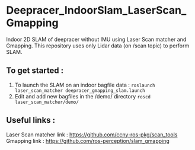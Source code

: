 # Deepracer_IndoorSlam_LaserScan_Gmapping
Indoor 2D SLAM of deepracer without IMU using Laser Scan matcher and Gmapping. This repository uses only Lidar data (on /scan topic) to perform SLAM.

## To get started : 
1. To launch the SLAM on an indoor bagfile data : ```roslaunch laser_scan_matcher deepracer_gmapping_slam.launch```<br/>
2. Edit and add new bagfiles in the /demo/ directory ```roscd laser_scan_matcher/demo/ ```


## Useful links :
Laser Scan matcher link : https://github.com/ccny-ros-pkg/scan_tools<br/>
Gmapping link : https://github.com/ros-perception/slam_gmapping 

